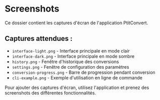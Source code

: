 # Screenshots

Ce dossier contient les captures d'écran de l'application PtitConvert.

## Captures attendues :

- `interface-light.png` - Interface principale en mode clair
- `interface-dark.png` - Interface principale en mode sombre  
- `history.png` - Fenêtre d'historique des conversions
- `settings.png` - Fenêtre de configuration des paramètres
- `conversion-progress.png` - Barre de progression pendant conversion
- `cli-example.png` - Exemple d'utilisation en ligne de commande

Pour ajouter des captures d'écran, utilisez l'application et prenez des screenshots des différentes fonctionnalités.
